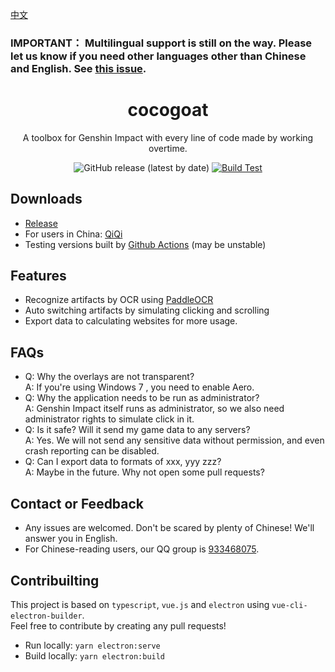 [中文](https://github.com/YuehaiTeam/cocogoat/blob/main/README.md)
### IMPORTANT： Multilingual support is still on the way. Please let us know if you need other languages other than Chinese and English. See [this issue](https://github.com/YuehaiTeam/cocogoat/issues/6).

<div align="center">

# cocogoat  
A toolbox for Genshin Impact with every line of code made by working overtime.

![GitHub release (latest by date)](https://img.shields.io/github/v/release/YuehaiTeam/cocogoat)
[![Build Test](https://github.com/YuehaiTeam/cocogoat/actions/workflows/build-test.yml/badge.svg)](https://github.com/YuehaiTeam/cocogoat/actions/workflows/build-test.yml)

</div>

## Downloads
 - [Release](https://github.com/YuehaiTeam/cocogoat/releases) 
 - For users in China: [QiQi](https://77.cocogoat.work/v1/ascension/)
 - Testing versions built by [Github Actions](https://github.com/YuehaiTeam/cocogoat/actions/workflows/build-test.yml) (may be unstable)

## Features
 - Recognize artifacts by OCR using [PaddleOCR](https://github.com/PaddlePaddle/PaddleOCR)
 - Auto switching artifacts by simulating clicking and scrolling
 - Export data to calculating websites for more usage.

## FAQs
 - Q: Why the overlays are not transparent?  
   A: If you're using Windows 7 , you need to enable Aero.
 - Q: Why the application needs to be run as administrator?  
   A: Genshin Impact itself runs as administrator, so we also need administrator rights to simulate click in it.
 - Q: Is it safe? Will it send my game data to any servers?  
   A: Yes. We will not send any sensitive data without permission, and even crash reporting can be disabled.
 - Q: Can I export data to formats of xxx, yyy zzz?   
   A: Maybe in the future. Why not open some pull requests?

## Contact or Feedback
 - Any issues are welcomed. Don't be scared by plenty of Chinese! We'll answer you in English.
 - For Chinese-reading users, our QQ group is [933468075](https://jq.qq.com/?_wv=1027&k=Pl2MFHcA).

## Contribuilting
This project is based on `typescript`, `vue.js` and `electron` using `vue-cli-electron-builder`.  
Feel free to contribute by creating any pull requests!

 - Run locally: `yarn electron:serve`
 - Build locally: `yarn electron:build`